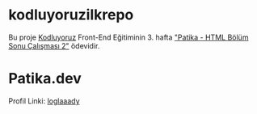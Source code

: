 # kodluyoruzilkrepo

Bu proje [Kodluyoruz](https://www.kodluyoruz.org) Front-End Eğitiminin 3. hafta ["Patika - HTML Bölüm Sonu Çalışması 2"](https://app.patika.dev/courses/frontend-bootcamp-hazirlik-programi-3hafta/odev2) ödevidir.

# Patika.dev

Profil Linki: [loglaaady](https://app.patika.dev/loglaaady)
